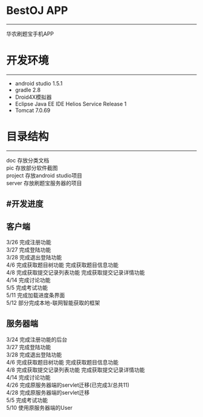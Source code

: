 # BestOJ APP 
---

华农刷题宝手机APP  
  
# 开发环境
---

* android studio 1.5.1  
* gradle 2.8  
* Droid4X模拟器
* Eclipse Java EE IDE Helios Service Release 1  
* Tomcat 7.0.69  

# 目录结构
---
doc		存放分类文档  
pic		存放部分软件截图  
project 存放android studio项目  
server 	存放刷题宝服务器的项目

#开发进度
---
客户端
---
3/26 	完成注册功能  
3/27 	完成登陆功能  
3/28 	完成退出登陆功能  
4/6		完成获取题目树功能 完成获取题目信息功能  
4/8		完成获取提交记录列表功能 完成获取提交记录详情功能  
4/14	完成讨论功能  
5/5		完成考试功能  
5/11	完成加载进度条界面  
5/12	部分完成本地-联网智能获取的框架

服务器端
---
3/24 	完成注册功能的后台  
3/27 	完成登陆功能  
3/28 	完成退出登陆功能  
4/6		完成获取题目树功能 完成获取题目信息功能  
4/8		完成获取提交记录列表功能 完成获取提交记录详情功能  
4/14	完成讨论功能  
4/26	完成原服务器端的servlet迁移(已完成3/总共11)  
4/28	完成原服务器端的servlet迁移  
5/5		完成考试功能  
5/10	使用原服务器端的User  
